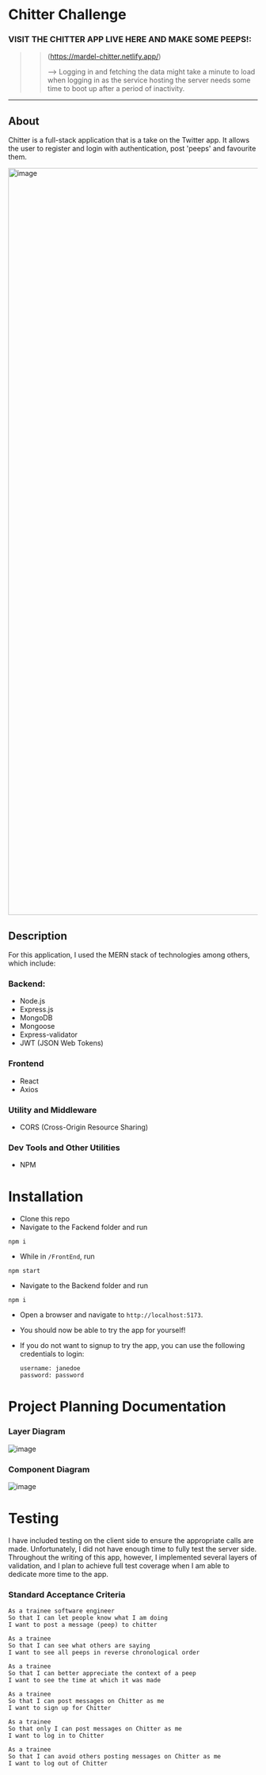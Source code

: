 # Chitter Challenge

###  VISIT THE CHITTER APP LIVE HERE AND MAKE SOME PEEPS!:

>> (https://mardel-chitter.netlify.app/)
>> 
>> --> Logging in and fetching the data might take a minute to load when logging in as the service hosting the server needs some time to boot up after a period of inactivity.

---
## About

Chitter is a full-stack application that is a take on the Twitter app. It allows the user to register and login with authentication, post 'peeps' and favourite them. 

<img width="1509" alt="image" src="https://media.discordapp.net/attachments/1110172643895808040/1143968168390447157/image.png?width=1714&height=1070">


## Description
For this application, I used the MERN stack of technologies among others, which include:
### Backend: 
- Node.js
- Express.js
- MongoDB
- Mongoose
- Express-validator
- JWT (JSON Web Tokens)

### Frontend
- React
- Axios

### Utility and Middleware
- CORS (Cross-Origin Resource Sharing)

### Dev Tools and Other Utilities
- NPM

# Installation
- Clone this repo
- Navigate to the Fackend folder and run
```
npm i
```

- While in `/FrontEnd`, run
```
npm start
```

- Navigate to the Backend folder and run
```
npm i
```

- Open a browser and navigate to `http://localhost:5173`.
- You should now be able to try the app for yourself!

- If you do not want to signup to try the app, you can use the following credentials to login:
  ```
  username: janedoe
  password: password
  ```

# Project Planning Documentation
### Layer Diagram
![image](https://media.discordapp.net/attachments/1110172643895808040/1143968720641871962/261942978-c1f298a6-5a10-4655-bf49-3b802a240f4d.png?width=1030&height=1070)

### Component Diagram
![image](https://media.discordapp.net/attachments/1110172643895808040/1143968720906092564/261944709-9256435d-a99c-4e3b-8a6a-f056725dcb41.png?width=1386&height=1070)


# Testing
I have included testing on the client side to ensure the appropriate calls are made. Unfortunately, I did not have enough time to fully test the server side. Throughout the writing of this app, however, I implemented several layers of validation, and I plan to achieve full test coverage when I am able to dedicate more time to the app.

### Standard Acceptance Criteria
```
As a trainee software engineer
So that I can let people know what I am doing  
I want to post a message (peep) to chitter

As a trainee
So that I can see what others are saying  
I want to see all peeps in reverse chronological order

As a trainee
So that I can better appreciate the context of a peep
I want to see the time at which it was made

As a trainee
So that I can post messages on Chitter as me
I want to sign up for Chitter

As a trainee
So that only I can post messages on Chitter as me
I want to log in to Chitter

As a trainee
So that I can avoid others posting messages on Chitter as me
I want to log out of Chitter
```

